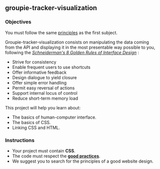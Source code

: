 ## groupie-tracker-visualization

### Objectives

You must follow the same [principles](https://public.01-edu.org/subjects/groupie-tracker/) as the first subject.

Groupie-tracker-visualization consists on manipulating the data coming from the API and displaying it in the most presentable way possible to you, following the [_Schneiderman's 8 Golden Rules of Interface Design_](https://www.interaction-design.org/literature/article/shneiderman-s-eight-golden-rules-will-help-you-design-better-interfaces) :

- Strive for consistency
- Enable frequent users to use shortcuts
- Offer informative feedback
- Design dialogue to yield closure
- Offer simple error handling
- Permit easy reversal of actions
- Support internal locus of control
- Reduce short-term memory load

This project will help you learn about:

- The basics of human-computer interface.
- The basics of CSS.
- Linking CSS and HTML.

### Instructions

- Your project must contain **CSS**.
- The code must respect the [**good practices**](https://public.01-edu.org/subjects/good-practices/).
- We suggest you to search for the principles of a good website design.
